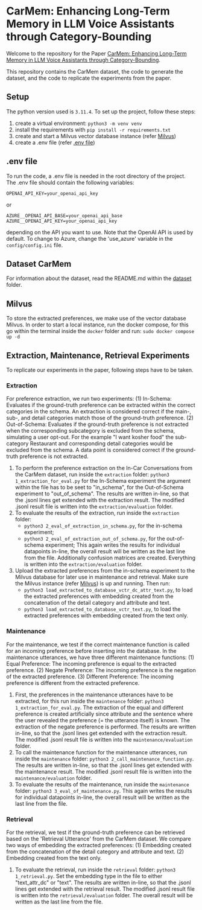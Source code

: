 # CarMem: Enhancing Long-Term Memory in LLM Voice Assistants through Category-Bounding

Welcome to the repository for the Paper [CarMem: Enhancing Long-Term Memory in LLM Voice Assistants through Category-Bounding](https://aclanthology.org/2025.coling-industry.29/).

This repository contains the CarMem dataset, the code to generate the dataset, and the code to replicate the experiments from the paper.

## Setup

The python version used is `3.11.4`. To set up the project, follow these steps:
1. create a virtual environment: `python3 -m venv venv`
2. install the requirements with `pip install -r requirements.txt`
3. create and start a Milvus vector database instance (refer [Milvus](#milvus))
4. create a .env file (refer [.env file](#env-file))

## .env file

To run the code, a .env file is needed in the root directory of the project. The .env file should contain the following variables:

```
OPENAI_API_KEY=your_openai_api_key
```
or
```
AZURE__OPENAI_API_BASE=your_openai_api_base
AZURE__OPENAI_API_KEY=your_openai_api_key
```
depending on the API you want to use. Note that the OpenAI API is used by default. To change to Azure, change the 'use_azure' variable in the `config/config.ini` file.

## Dataset CarMem

For information about the dataset, read the README.md within the [dataset](dataset/README.md) folder.

## Milvus

To store the extracted preferences, we make use of the vector database Milvus.
In order to start a local instance, run the docker compose, for this go within the terminal inside the `docker` folder and run:
```sudo docker compose up -d```

## Extraction, Maintenance, Retrieval Experiments

To replicate our experiments in the paper, following steps have to be taken.

### Extraction

For preference extraction, we run two experiments:
(1) In-Schema: Evaluates if the ground-truth preference can be extracted within the correct categories in the schema. An extraction is considered correct if the main-, sub-, and detail categories match those of the ground-truth preference.
(2) Out-of-Schema: Evaluates if the ground-truth preference is not extracted when the corresponding subcategory is excluded from the schema, simulating a user opt-out. For the example "I want kosher food" the sub-category Restaurant and corresponding detail categories would be excluded from the schema. A data point is considered correct if the ground-truth preference is not extracted.

1. To perform the preference extraction on the In-Car Conversations from the CarMem dataset, run inside the `extraction` folder:
     ```python3 1_extraction_for_eval.py```
     for the In-Schema experiment the argument within the file has to be seet to "in_schema", for the Out-of-Schema experiment to "out_of_schema".
     The results are written in-line, so that the .jsonl lines get extended with the extraction result. The modified .jsonl result file is written into the `extraction/evaluation` folder.
2. To evaluate the results of the extraction, run inside the `extraction` folder:
    - ```python3 2_eval_of_extraction_in_schema.py```, for the in-schema experiment;
    - ```python3 2_eval_of_extraction_out_of_schema.py```, for the out-of-schema experiment;
    This again writes the results for individual datapoints in-line, the overall result will be written as the last line from the file.
    Additionally confusion matrices are created. Everything is written into the `extraction/evaluation` folder.
3. Upload the extracted preferences from the in-schema experiment to the Milvus database for later use in maintenance and retrieval.
    Make sure the Milvus instance (refer [Milvus](#milvus)) is up and running.
    Then run: 
    - ```python3 load_extracted_to_database_vctr_dc_attr_text.py```, to load the extracted preferences with embedding created from the concatenation of the detail category and attribute and text.
    - ```python3 load_extracted_to_database_vctr_text.py```, to load the extracted preferences with embedding created from the text only.

### Maintenance

For the maintenance, we test if the correct maintenance function is called for an incoming preference before inserting into the database.
In the maintenance utterances, we have three different maintenance functions:
(1) Equal Preference: The incoming preference is equal to the extracted preference.
(2) Negate Preference: The incoming preference is the negation of the extracted preference.
(3) Different Preference: The incoming preference is different from the extracted preference.

1. First, the preferences in the maintenance utterances have to be extracted, for this run inside the `maintenance` folder:
    ```python3 1_extraction_for_eval.py```.
    The extraction of the equal and different preference is created artificially since attribute and the sentence where the user revealed the preference (= the utterance itself) is known.
    The extraction of the negate preference is performed.
    The results are written in-line, so that the .jsonl lines get extended with the extraction result. The modified .jsonl result file is written into the `maintenance/evaluation` folder.
2. To call the maintenance function for the maintenance utterances, run inside the `maintenance` folder:
    ```python3 2_call_maintenance_function.py```.
    The results are written in-line, so that the .jsonl lines get extended with the maintenance result. The modified .jsonl result file is written into the `maintenance/evaluation` folder.
3. To evaluate the results of the maintenance, run inside the `maintenance` folder:
    ```python3 3_eval_of_maintenance.py```.
    This again writes the results for individual datapoints in-line, the overall result will be written as the last line from the file.

### Retrieval

For the retrieval, we test if the ground-truth preference can be retrieved based on the 'Retrieval Utterance' from the CarMem dataset.
We compare two ways of embedding the extracted preferences:
(1) Embedding created from the concatenation of the detail category and attribute and text.
(2) Embedding created from the text only.

1. To evaluate the retrieval, run inside the `retrieval` folder:
    ```python3 1_retrieval.py```.
    Set the embedding type in the file to either "text_attr_dc" or "text".
    The results are written in-line, so that the .jsonl lines get extended with the retrieval result. The modified .jsonl result file is written into the `retrieval/evaluation` folder. The overall result will be written as the last line from the file.
